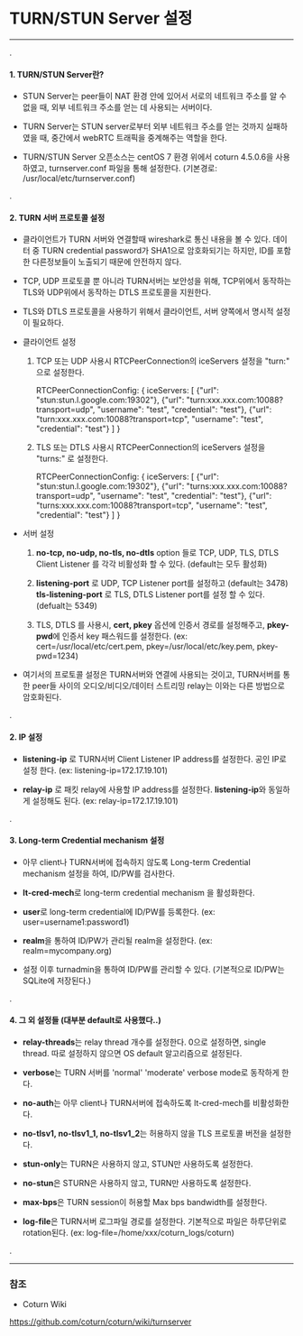 # TURN/STUN Server 설정
 
***

.

#### 1. TURN/STUN Server란?

 - STUN Server는 peer들이 NAT 환경 안에 있어서 서로의 네트워크 주소를 알 수 없을 때, 외부 네트워크 주소를 얻는 데 사용되는 서버이다. 
 
 - TURN Server는 STUN server로부터 외부 네트워크 주소를 얻는 것까지 실패하였을 때, 중간에서 webRTC 트래픽을 중계해주는 역할을 한다.

 - TURN/STUN Server 오픈소스는 centOS 7 환경 위에서 coturn 4.5.0.6을 사용하였고, turnserver.conf 파일을 통해 설정한다. (기본경로: /usr/local/etc/turnserver.conf)

.

#### 2. TURN 서버 프로토콜 설정 

 - 클라이언트가 TURN 서버와 연결할때 wireshark로 통신 내용을 볼 수 있다. 데이터 중 TURN credential password가 SHA1으로 암호화되기는 하지만, ID를 포함한 다른정보들이 노출되기 때문에 안전하지 않다.

 - TCP, UDP 프로토콜 뿐 아니라 TURN서버는 보안성을 위해, TCP위에서 동작하는 TLS와 UDP위에서 동작하는 DTLS 프로토콜을 지원한다.
 
 - TLS와 DTLS 프로토콜을 사용하기 위해서 클라이언트, 서버 양쪽에서 명시적 설정이 필요하다.
 
 - 클라이언트 설정 
 
   1) TCP 또는 UDP 사용시 RTCPeerConnection의 iceServers 설정을 "turn:" 으로 설정한다.
 
 
        RTCPeerConnectionConfig: {
            iceServers: [
                {"url": "stun:stun.l.google.com:19302"},
                {"url": "turn:xxx.xxx.com:10088?transport=udp", "username": "test", "credential": "test"},
                {"url": "turn:xxx.xxx.com:10088?transport=tcp", "username": "test", "credential": "test"}
            ]
        }
    
   2) TLS 또는 DTLS 사용시 RTCPeerConnection의 iceServers 설정을 "turns:" 로 설정한다.
     
     
        RTCPeerConnectionConfig: {
            iceServers: [
                {"url": "stun:stun.l.google.com:19302"},
                {"url": "turns:xxx.xxx.com:10088?transport=udp", "username": "test", "credential": "test"},
                {"url": "turns:xxx.xxx.com:10088?transport=tcp", "username": "test", "credential": "test"}
            ]
        }
 
 - 서버 설정
 
    1) **no-tcp, no-udp, no-tls, no-dtls** option 들로 TCP, UDP, TLS, DTLS Client Listener 를 각각 비활성화 할 수 있다. (default는 모두 활성화)
    
    2) **listening-port** 로 UDP, TCP Listener port를 설정하고 (default는 3478) **tls-listening-port** 로 TLS, DTLS Listener port를 설정 할 수 있다. (defualt는 5349)

    3) TLS, DTLS 를 사용시, **cert, pkey** 옵션에 인증서 경로를 설정해주고, **pkey-pwd**에 인증서 key 패스워드를 설정한다. (ex: cert=/usr/local/etc/cert.pem, pkey=/usr/local/etc/key.pem, pkey-pwd=1234)
    
    
 - 여기서의 프로토콜 설정은 TURN서버와 연결에 사용되는 것이고, TURN서버를 통한 peer들 사이의 오디오/비디오/데이터 스트리밍 relay는 이와는 다른 방법으로 암호화된다. 
    
.

#### 2. IP 설정

 - **listening-ip** 로 TURN서버 Client Listener IP address를 설정한다. 공인 IP로 설정 한다. (ex: listening-ip=172.17.19.101)
 
 - **relay-ip** 로 패킷 relay에 사용할 IP address를 설정한다. **listening-ip**와 동일하게 설정해도 된다. (ex: relay-ip=172.17.19.101)
 
. 
 
#### 3. Long-term Credential mechanism 설정

 - 아무 client나 TURN서버에 접속하지 않도록 Long-term Credential mechanism 설정을 하여, ID/PW를 검사한다.
 
 - **lt-cred-mech**로 long-term credential mechanism 을 활성화한다.
 
 - **user**로 long-term credential에 ID/PW를 등록한다. (ex: user=username1:password1)
 
 - **realm**을 통하여 ID/PW가 관리될 realm을 설정한다. (ex: realm=mycompany.org)
 
 - 설정 이후 turnadmin을 통하여 ID/PW를 관리할 수 있다. (기본적으로 ID/PW는 SQLite에 저장된다.)
 
.

#### 4. 그 외 설정들 (대부분 default로 사용했다..)

 - **relay-threads**는 relay thread 개수를 설정한다. 0으로 설정하면, single thread. 따로 설정하지 않으면 OS default 알고리즘으로 설정된다.
 
 - **verbose**는 TURN 서버를 'normal' 'moderate' verbose mode로 동작하게 한다.
 
 - **no-auth**는 아무 client나 TURN서버에 접속하도록 lt-cred-mech를 비활성화한다.
 
 - **no-tlsv1, no-tlsv1_1, no-tlsv1_2**는 허용하지 않을 TLS 프로토콜 버전을 설정한다.
 
 - **stun-only**는 TURN은 사용하지 않고, STUN만 사용하도록 설정한다.
 
 - **no-stun**은 STURN은 사용하지 않고, TURN만 사용하도록 설정한다.
 
 - **max-bps**은 TURN session이 허용할 Max bps bandwidth를 설정한다.
 
 - **log-file**은 TURN서버 로그파일 경로를 설정한다. 기본적으로 파일은 하루단위로 rotation된다. (ex: log-file=/home/xxx/coturn_logs/coturn)

.

***

### 참조

 - Coturn Wiki
 
  <https://github.com/coturn/coturn/wiki/turnserver>

